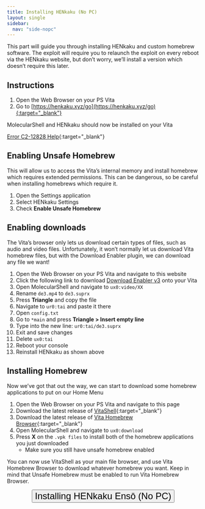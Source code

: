 ```yaml
---
title: Installing HENkaku (No PC)
layout: single
sidebar:
  nav: "side-nopc"
---
```


This part will guide you through installing HENkaku and custom homebrew software. The exploit will require you to relaunch the exploit on every reboot via the HENkaku website, but don’t worry, we’ll install a version which doesn’t require this later.

## Instructions
1. Open the Web Browser on your PS Vita
2. Go to [https://henkaku.xyz/go](https://henkaku.xyz/go){:target="_blank"}

MolecularShell and HENkaku should now be installed on your Vita

[Error C2-12828 Help](/help/faq/#error-c2-12828-when-launching-henkaku){:target="_blank"}

## Enabling Unsafe Homebrew
This will allow us to access the Vita’s internal memory and install homebrew which requires extended permissions. This can be dangerous, so be careful when installing homebrews which require it.

1. Open the Settings application
2. Select HENkaku Settings
3. Check **Enable Unsafe Homebrew**

## Enabling downloads
The Vita’s browser only lets us download certain types of files, such as audio and video files. Unfortunately, it won’t normally let us download Vita homebrew files, but with the Download Enabler plugin, we can download any file we want!

1. Open the Web Browser on your PS Vita and navigate to this website
2. Click the following link to download [Download Enabler v3](/assets/files/de3.mp4) onto your Vita
3. Open MolecularShell and navigate to `ux0:video/XX`
4. Rename `de3.mp4` to `de3.suprx`
5. Press **Triangle** and copy the file
6. Navigate to `ur0:tai` and paste it there
7. Open `config.txt`
8. Go to `*main` and press **Triangle > Insert empty line**
9. Type into the new line: `ur0:tai/de3.suprx`
10. Exit and save changes
11. Delete `ux0:tai`
12. Reboot your console
13. Reinstall HENkaku as shown above

## Installing Homebrew
Now we’ve got that out the way, we can start to download some homebrew applications to put on our Home Menu

1. Open the Web Browser on your PS Vita and navigate to this page
2. Download the latest release of [VitaShell](https://github.com/TheOfficialFloW/VitaShell/releases/latest){:target="_blank"}
3. Download the latest release of [Vita Homebrew Browser](https://github.com/devnoname120/vhbb/releases/latest){:target="_blank"}
4. Open MolecularShell and navigate to `ux0:download`
5. Press **X** on the `.vpk files` to install both of the homebrew applications you just downloaded
	- Make sure you still have unsafe homebrew enabled
	
You can now use VitaShell as your main file browser, and use Vita Homebrew Browser to download whatever homebrew you want. Keep in mind that Unsafe Homebrew must be enabled to run Vita Homebrew Browser.

<center><a href="/guide/installing-henkaku-enso-no-pc" style="text-decoration: none;color: #ccc;font-weight:normal;"><button style="vertical-align:middle"><span><font size="+2">Installing HENkaku Ensō (No PC)</font></span></button></a></center>

